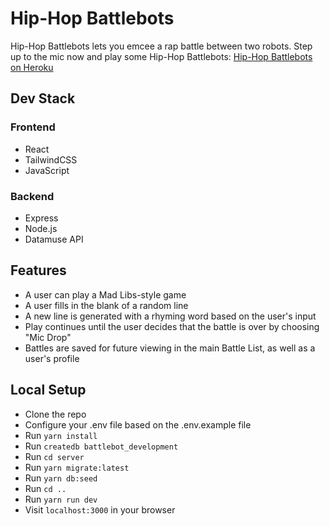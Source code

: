 # Hip-Hop Battlebots

Hip-Hop Battlebots lets you emcee a rap battle between two robots. Step up to the mic now and play some Hip-Hop Battlebots: [Hip-Hop Battlebots on Heroku](https://battlebot.herokuapp.com/)

## Dev Stack

### Frontend

- React
- TailwindCSS
- JavaScript

### Backend

- Express
- Node.js
- Datamuse API

## Features

- A user can play a Mad Libs-style game
- A user fills in the blank of a random line
- A new line is generated with a rhyming word based on the user's input
- Play continues until the user decides that the battle is over by choosing "Mic Drop"
- Battles are saved for future viewing in the main Battle List, as well as a user's profile

## Local Setup

- Clone the repo
- Configure your .env file based on the .env.example file
- Run `yarn install`
- Run `createdb battlebot_development`
- Run `cd server`
- Run `yarn migrate:latest`
- Run `yarn db:seed`
- Run `cd ..`
- Run `yarn run dev`
- Visit `localhost:3000` in your browser

